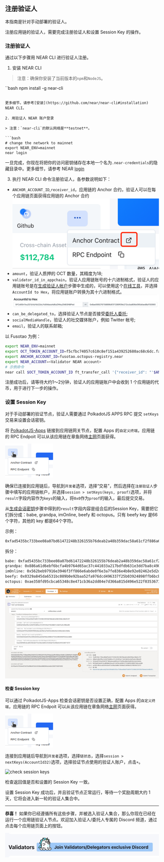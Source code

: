 ## 注册验证人

本指南是针对手动部署的验证人。

注册应用链的验证人，需要完成注册验证人和设置 Session Key 的操作。

### 注册验证人

通过以下步骤用 NEAR CLI 进行验证人注册。

1. 安装 NEAR CLI

> 注意：确保你安装了当前版本的`npm`和`NodeJS`。

``bash
npm install -g near-cli
```

更多细节，请参考[安装](https://github.com/near/near-cli#installation) NEAR CLI。

2. 用验证人 NEAR 账户登录
    
> 注意：`near-cli`的默认网络是**testnet**。

```bash
# change the network to mainnet
export NEAR_ENV=mainnet
near login
```

一旦完成，你现在将把你的访问密钥储存在本地一个名为`.near-credentials`的隐藏目录中。更多细节，请参考 NEAR [login](https://github.com/near/near-cli#near-login)

3. 执行 NEAR CLI 命令注册验证人，各参数说明如下：

* `ANCHOR_ACCOUNT_ID`,`receiver_id`，应用链的 Anchor 合约，验证人可以在每个应用链页面获得应用链的 Anchor 合约
![anchor contract](../../images/maintain/anchor_contract.jpg)
* `amount`，验证人质押的 OCT 数量，其精度为18;
* `validator_id_in_appchain`，验证人应用链账号的十六进制格式，验证人的应用链账号是在[生成验证人帐户](./validator-generate-keys.md)步骤中生成的，可以使用这个[在线工具](https://www.shawntabrizi.com/substrate-js-utilities/)，并选择`AccountId to Hex`，将应用链账户转换为其十六进制格式。
![validator account2hex](../../images/maintain/validator_accountid2hex.jpg)
* `can_be_delegated_to`，选择验证人节点是否接受[委托人委托](./delegator-delegate.md);
* `socialMediaHandle`，验证人的社交媒体账户，例如 Twitter 帐号;
* `email`，验证人的联系邮箱;

以 Fusotao 为例：

```bash
export NEAR_ENV=mainnet
export OCT_TOKEN_ACCOUNT_ID=f5cfbc74057c610c8ef151a439252680ac68c6dc.factory.bridge.near
export ANCHOR_ACCOUNT_ID=fusotao.octopus-registry.near
export NEAR_ACCOUNT=<Validator NEAR account>
# 示例命令
near call $OCT_TOKEN_ACCOUNT_ID ft_transfer_call '{"receiver_id": "'$ANCHOR_ACCOUNT_ID'", "金额": "50000000000000000000000", "msg": "{\"RegisterValidator\":{\"validator_id_in_appchain\":\"0x8ae069276758896df311289f09e272ccba806e090afaed8a1f30905833e9903f\",\"can_be_delegated_to\": false,\"profile\":{"socialMediaHandle\":"@oct_network\",\"email\": "julian@oct.network\"}}'" --accountId $NEAR_ACCOUNT --amount 0.00000000000000000001 --gas 20000000000000
```

注册成功后，请等待大约1～2分钟，验证人的应用链账户中会收到 1 个应用链的代币，用于进行下一步的操作。

### 设置 Session Key

对于手动部署的验证节点，验证人需要通过 PolkadotJS APPS RPC 提交 `setKeys` 交易来设置会话密钥。

将 [PolkadotJS-Apps](https://polkadot.js.org/apps/#/explorer) 链接到应用链网关节点，配置 Apps 的`自定义终端`，应用链的 RPC Endpoit 可以从该应用链在章鱼网络[主网](https://mainnet.oct.network)页面获得。

![RPC Endpoit](../../images/maintain/appchain_rpc.jpg)

确保已连接到应用链后，导航到`开发者`选项，选择“交易”，然后选择在`注册验证人`步骤中填写的应用链帐户，并选择`session > setKeys(keys, proof)`选项，并将`result`字段内容作为`keys`的输入，将`0x0`作为`proof`的输入，最后提交交易。

从[生成会话密钥](./validator-set-session-keys)步骤中得到的`result`字段内容是组合后的Session Key，需要把它们拆分成：babe, grandpa, imOnline, beefy 和 octopus。只有 beefy key 是66个字符，其他的 key 都是64个字符。

示例：

```bash
0xfad5435bc733bee08a07bd61472248b326155b76deab2a48b359dac58a61cf2f886a61d6ebf6bcfa4b9764d65ac37c441033a217bdfdb631e3dd7ba8c490ee69562beb97916e3946f3ff866e6abde0f6e3a7fe836e4b8e92e02462e5d2d34d3a0329a845da6531bc089b0e92baa52fa976dcd496337f25b03924898ffb6bcbe604ae358fd95cbca65348c8e471cb36a2dd04e7d366a815d496e522f03536715727
```

拆分：

```bash
babe: 0xfad5435bc733bee08a07bd61472248b326155b76deab2a48b359dac58a61cf2f
grandpa: 0x886a61d6ebf6bcfa4b9764d65ac37c441033a217bdfdb631e3dd7ba8c490ee69
imOnline: 0x562beb97916e3946f3ff866e6abde0f6e3a7fe836e4b8e92e02462e5d2d34d3a
beefy: 0x0329a845da6531bc089b0e92baa52fa976dcd496337f25b03924898ffb6bcbe604
octopus: 0xae358fd95cbca65348c8e471cb36a2dd04e7d366a815d496e522f03536715727
```

![validator set sessionkey](../../images/maintain/validator_session_setfivekeys.jpg)


#### 检查 Session key

可以通过 PolkadotJS-Apps 检查会话密钥是否设置正确，配置 Apps 的`自定义终端`，应用链的 RPC Endpoit 可以从该应用链在章鱼网络[主网](https://mainnet.oct.network)页面获得。

![RPC Endpoit](../../images/maintain/appchain_rpc.jpg)

连接到应用链后导航到`开发者`选项，选择`链状态`，选择`session > nextKeys(AccountId32)`选项，选择验证节点使用的验证人账户，点击`+`。

![check session keys](../../images/maintain/validator_check_session_keys.jpg)

检查返回值是否和设置的 Session Key 一致。

设置 Session Key 成功后，并且验证节点正常运行，等待一个奖励周期大约 1 天，它将会进入新一轮的验证人集合中。


---


**恭喜！** 如果你已经遵循所有这些步骤，并被选入验证人集合，那么你现在已经在运行一个应用链验证人节点。欢迎加入验证人/委托人专属的 Discord 频道，通过点击每个应用链页面上的按钮。

![discord](../../images/maintain/validator_join_discord.jpg)